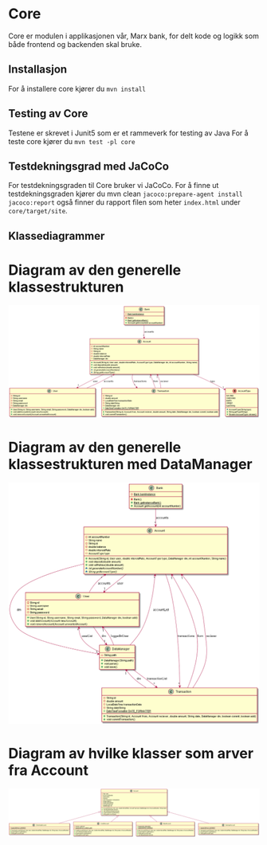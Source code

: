 # Core
Core er modulen i applikasjonen vår, Marx bank, for delt kode og logikk som både frontend og backenden skal bruke.

## Installasjon
For å installere core kjører du `mvn install`

## Testing av Core
Testene er skrevet i Junit5 som er et rammeverk for testing av Java
For å teste core kjører du `mvn test -pl core`

## Testdekningsgrad med JaCoCo
For testdekningsgraden til Core bruker vi JaCoCo.
For å finne ut testdekningsgraden kjører du mvn clean `jacoco:prepare-agent install jacoco:report` også finner du rapport filen som heter `index.html` under `core/target/site`.

## Klassediagrammer

# Diagram av den generelle klassestrukturen

![](../diagrammer/klassediagram_uten_dm.png)

# Diagram av den generelle klassestrukturen med DataManager

![](../diagrammer/klassediagram_med_dm.png)

# Diagram av hvilke klasser som arver fra Account

![](../diagrammer/klassediagram_konto_arv.png)

